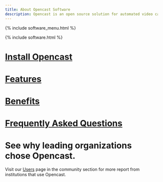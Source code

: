 ```yaml
---
title: About Opencast Software
description: Opencast is an open source solution for automated video capture and distribution at scale. Build custom capture, processing, scheduling and distribution solutions for your organization with one flexible platform.
---
```

{% include software_menu.html %}

{% include software.html %}

# [Install Opencast](/install)

# [Features](/features)

# [Benefits](/benefits)

# [Frequently Asked Questions](/faq)

# See why leading organizations chose Opencast.
Visit our [Users](/users) page in the community section for more report from institutions that use Opencast.
